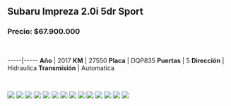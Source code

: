 ## Subaru Impreza 2.0i 5dr Sport

### Precio: $67.900.000


<p>&nbsp;</p>

-----|-----
**Año** | 2017
**KM** | 27550
**Placa** | DQP835
**Puertas** | 5
**Dirección** | Hidraulica
**Transmisión** | Automatica


<p>&nbsp;</p>

<img src="images/Subaru Impreza 2.0i 5dr Sport - 0.0521.jpg?raw=true"/>
<img src="images/Subaru Impreza 2.0i 5dr Sport - 0.0772.jpg?raw=true"/>
<img src="images/Subaru Impreza 2.0i 5dr Sport - 0.1632.jpg?raw=true"/>
<img src="images/Subaru Impreza 2.0i 5dr Sport - 0.1889.jpg?raw=true"/>
<img src="images/Subaru Impreza 2.0i 5dr Sport - 0.2052.jpg?raw=true"/>
<img src="images/Subaru Impreza 2.0i 5dr Sport - 0.2452.jpg?raw=true"/>
<img src="images/Subaru Impreza 2.0i 5dr Sport - 0.3397.jpg?raw=true"/>
<img src="images/Subaru Impreza 2.0i 5dr Sport - 0.3832.jpg?raw=true"/>
<img src="images/Subaru Impreza 2.0i 5dr Sport - 0.3993.jpg?raw=true"/>
<img src="images/Subaru Impreza 2.0i 5dr Sport - 0.5906.jpg?raw=true"/>
<img src="images/Subaru Impreza 2.0i 5dr Sport - 0.6163.jpg?raw=true"/>
<img src="images/Subaru Impreza 2.0i 5dr Sport - 0.7567.jpg?raw=true"/>
<img src="images/Subaru Impreza 2.0i 5dr Sport - 0.8458.jpg?raw=true"/>
<img src="images/Subaru Impreza 2.0i 5dr Sport - 0.987.jpg?raw=true"/>



